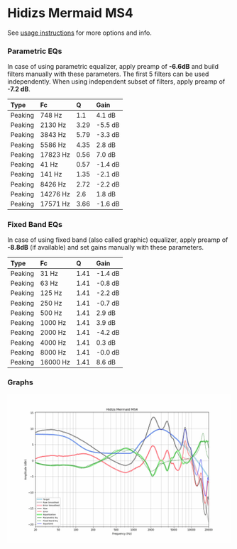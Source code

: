 # Hidizs Mermaid MS4
See [usage instructions](https://github.com/jaakkopasanen/AutoEq#usage) for more options and info.

### Parametric EQs
In case of using parametric equalizer, apply preamp of **-6.6dB** and build filters manually
with these parameters. The first 5 filters can be used independently.
When using independent subset of filters, apply preamp of **-7.2 dB**.

| Type    | Fc       |    Q | Gain    |
|:--------|:---------|:-----|:--------|
| Peaking | 748 Hz   | 1.1  | 4.1 dB  |
| Peaking | 2130 Hz  | 3.29 | -5.5 dB |
| Peaking | 3843 Hz  | 5.79 | -3.3 dB |
| Peaking | 5586 Hz  | 4.35 | 2.8 dB  |
| Peaking | 17823 Hz | 0.56 | 7.0 dB  |
| Peaking | 41 Hz    | 0.57 | -1.4 dB |
| Peaking | 141 Hz   | 1.35 | -2.1 dB |
| Peaking | 8426 Hz  | 2.72 | -2.2 dB |
| Peaking | 14276 Hz | 2.6  | 1.8 dB  |
| Peaking | 17571 Hz | 3.66 | -1.6 dB |

### Fixed Band EQs
In case of using fixed band (also called graphic) equalizer, apply preamp of **-8.8dB**
(if available) and set gains manually with these parameters.

| Type    | Fc       |    Q | Gain    |
|:--------|:---------|:-----|:--------|
| Peaking | 31 Hz    | 1.41 | -1.4 dB |
| Peaking | 63 Hz    | 1.41 | -0.8 dB |
| Peaking | 125 Hz   | 1.41 | -2.2 dB |
| Peaking | 250 Hz   | 1.41 | -0.7 dB |
| Peaking | 500 Hz   | 1.41 | 2.9 dB  |
| Peaking | 1000 Hz  | 1.41 | 3.9 dB  |
| Peaking | 2000 Hz  | 1.41 | -4.2 dB |
| Peaking | 4000 Hz  | 1.41 | 0.3 dB  |
| Peaking | 8000 Hz  | 1.41 | -0.0 dB |
| Peaking | 16000 Hz | 1.41 | 8.6 dB  |

### Graphs
![](./Hidizs%20Mermaid%20MS4.png)